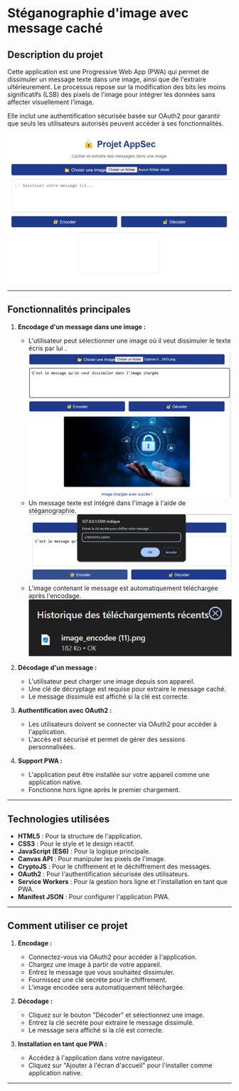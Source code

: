 # **Stéganographie d'image avec message caché**

## **Description du projet**
Cette application est une Progressive Web App (PWA) qui permet de dissimuler un message texte dans une image, ainsi que de l'extraire ultérieurement. Le processus repose sur la modification des bits les moins significatifs (LSB) des pixels de l'image pour intégrer les données sans affecter visuellement l'image.

Elle inclut une authentification sécurisée basée sur OAuth2 pour garantir que seuls les utilisateurs autorisés peuvent accéder à ses fonctionnalités.
![Dashboard Screenshot](/images/1.png)

---

## **Fonctionnalités principales**
1. **Encodage d'un message dans une image :**
   - L'utilisateur peut sélectionner une image où il veut dissimuler le texte écris par lui .
     ![Dashboard Screenshot](/images/2.png)
   - Un message texte est intégré dans l'image à l'aide de stéganographie.
     ![Dashboard Screenshot](/images/3.png)
   - L'image contenant le message est automatiquement téléchargée après l'encodage.
   ![Dashboard Screenshot](/images/4.png)
2. **Décodage d'un message :**
   - L'utilisateur peut charger une image depuis son appareil.
   - Une clé de décryptage est requise pour extraire le message caché.
   - Le message dissimulé est affiché si la clé est correcte.

3. **Authentification avec OAuth2 :**
   - Les utilisateurs doivent se connecter via OAuth2 pour accéder à l'application.
   - L'accès est sécurisé et permet de gérer des sessions personnalisées.

4. **Support PWA :**
   - L'application peut être installée sur votre appareil comme une application native.
   - Fonctionne hors ligne après le premier chargement.

---

## **Technologies utilisées**
- **HTML5** : Pour la structure de l'application.
- **CSS3** : Pour le style et le design réactif.
- **JavaScript (ES6)** : Pour la logique principale.
- **Canvas API** : Pour manipuler les pixels de l'image.
- **CryptoJS** : Pour le chiffrement et le déchiffrement des messages.
- **OAuth2** : Pour l'authentification sécurisée des utilisateurs.
- **Service Workers** : Pour la gestion hors ligne et l'installation en tant que PWA.
- **Manifest JSON** : Pour configurer l'application PWA.

---

## **Comment utiliser ce projet**
1. **Encodage :**
   - Connectez-vous via OAuth2 pour accéder à l'application.
   - Chargez une image à partir de votre appareil.
   - Entrez le message que vous souhaitez dissimuler.
   - Fournissez une clé secrète pour le chiffrement.
   - L'image encodée sera automatiquement téléchargée.

2. **Décodage :**
   - Cliquez sur le bouton "Décoder" et sélectionnez une image.
   - Entrez la clé secrète pour extraire le message dissimulé.
   - Le message sera affiché si la clé est correcte.

3. **Installation en tant que PWA :**
   - Accédez à l'application dans votre navigateur.
   - Cliquez sur "Ajouter à l'écran d'accueil" pour l'installer comme application native.

---


